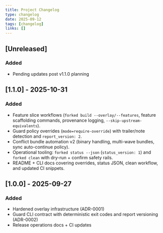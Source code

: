 ```yaml
---
title: Project Changelog
type: changelog
date: 2025-09-12
tags: [changelog]
links: []
---
```


## [Unreleased]

### Added
- Pending updates post v1.1.0 planning

## [1.1.0] - 2025-10-31
### Added
- Feature slice workflows (`forked build --overlay/--features`, feature scaffolding commands, provenance logging, `--skip-upstream-equivalents`).
- Guard policy overrides (`mode=require-override`) with trailer/note detection and `report_version: 2`.
- Conflict bundle automation v2 (binary handling, multi-wave bundles, sync auto-continue policy).
- Operational tooling: `forked status --json` (`status_version: 1`) and `forked clean` with dry-run + confirm safety rails.
- README + CLI docs covering overrides, status JSON, clean workflow, and updated CI snippets.

## [1.0.0] - 2025-09-27
### Added
- Hardened overlay infrastructure (ADR-0001)
- Guard CLI contract with deterministic exit codes and report versioning (ADR-0002)
- Release operations docs + CI updates
